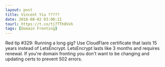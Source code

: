 ```yaml
---
layout: post
title: Vincent Yiu ?????
date: 2018-08-02 03:00:21
tourl: https://t.co/tj7TTh8Vxh
tags: [Domain Fronting]
---
```

Red tip #329: Running a long gig? Use CloudFlare certificate that lasts 15 years instead of LetsEncrypt. LetsEncrypt lasts like 3 months and requires renewal. If you're domain fronting you don't want to be changing and updating certs to prevent 502 errors.